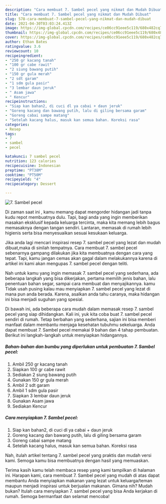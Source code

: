 ```yaml
---
description: "Cara membuat 7. Sambel pecel yang nikmat dan Mudah Dibuat"
title: "Cara membuat 7. Sambel pecel yang nikmat dan Mudah Dibuat"
slug: 578-cara-membuat-7-sambel-pecel-yang-nikmat-dan-mudah-dibuat
date: 2021-04-30T03:03:24.413Z
image: https://img-global.cpcdn.com/recipes/ce06cc91eee5c119/680x482cq70/7-sambel-pecel-foto-resep-utama.jpg
thumbnail: https://img-global.cpcdn.com/recipes/ce06cc91eee5c119/680x482cq70/7-sambel-pecel-foto-resep-utama.jpg
cover: https://img-global.cpcdn.com/recipes/ce06cc91eee5c119/680x482cq70/7-sambel-pecel-foto-resep-utama.jpg
author: Ethan Bates
ratingvalue: 3.6
reviewcount: 10
recipeingredient:
- "250 gr kacang tanah"
- "100 gr cabe rawit"
- "2 siung bawang putih"
- "150 gr gula merah"
- "2 sdt garam"
- "1 sdm gula pasir"
- "3 lembar daun jeruk"
- " Asam jawa"
- " Kencur"
recipeinstructions:
- "Siap kan bahan2, di cuci dl ya cabai + daun jeruk"
- "Goreng kacang dan bawang putih, lalu di giling bersama garam"
- "Goreng cabai sampe matang"
- "Setelah kacang halus, masuk kan semua bahan. Koreksi rasa"
categories:
- Resep
tags:
- 7
- sambel
- pecel

katakunci: 7 sambel pecel 
nutrition: 123 calories
recipecuisine: Indonesian
preptime: "PT38M"
cooktime: "PT50M"
recipeyield: "4"
recipecategory: Dessert

---
```



![7. Sambel pecel](https://img-global.cpcdn.com/recipes/ce06cc91eee5c119/680x482cq70/7-sambel-pecel-foto-resep-utama.jpg)

Di zaman  saat ini , kamu memang dapat mengorder hidangan jadi tanpa kudu repot membuatnya dulu. Tapi, bagi anda yang ingin memberikan masakan eksklusif kepada keluarga tercinta, maka kita memang lebih bagus memasaknya dengan tangan sendiri. Lantaran, memasak di rumah lebih higienis serta bisa menyesuaikan sesuai kesukaan keluarga.

Jika anda lagi mencari inspirasi resep 7. sambel pecel yang lezat dan mudah dibuat,maka di sinilah tempatnya. Cara membuat 7. sambel pecel  sebenarnya gampang dilakukan jika kita membuatnya dengan cara yang tepat. Tapi, kamu jangan cemas akan gagal dalam melakukannya 
karena di artikel ini kami akan mengupas 7. sambel pecel dengan teliti.  



Nah untuk kamu yang ingin memasak 7. sambel pecel yang sederhana, ada beberapa langkah yang bisa dikerjakan, pertama memilih jenis bahan, lalu penentuan bahan segar, sampai cara membuat dan menyajikannya. kamu Tidak usah pusing kalau mau menyiapkan 7. sambel pecel yang lezat di mana pun anda berada. Karena, asalkan anda  tahu caranya, maka hidangan ini bisa menjadi suguhan yang spesial.

Di bawah ini, ada beberapa cara mudah dalam memasak resep 7. sambel pecel yang siap dihidangkan. Kali ini, yuk kita coba buat 7. sambel pecel sendiri di rumah. Tetap berbahan yang sederhana, sajian ini bisa memberi manfaat dalam membantu menjaga kesehatan tubuhmu sekeluarga. Anda dapat membuat 7. Sambel pecel memakai 9 bahan dan 4 tahap pembuatan. Berikut ini langkah-langkah untuk menyiapkan hidangannya.

<!--inarticleads1-->

##### Bahan-bahan dan bumbu yang diperlukan untuk pembuatan 7. Sambel pecel:

1. Ambil 250 gr kacang tanah
1. Siapkan 100 gr cabe rawit
1. Sediakan 2 siung bawang putih
1. Gunakan 150 gr gula merah
1. Ambil 2 sdt garam
1. Ambil 1 sdm gula pasir
1. Siapkan 3 lembar daun jeruk
1. Gunakan  Asam jawa
1. Sediakan  Kencur




<!--inarticleads2-->

##### Cara menyiapkan 7. Sambel pecel:

1. Siap kan bahan2, di cuci dl ya cabai + daun jeruk
1. Goreng kacang dan bawang putih, lalu di giling bersama garam
1. Goreng cabai sampe matang
1. Setelah kacang halus, masuk kan semua bahan. Koreksi rasa




Nah, itulah artikel tentang  7. sambel pecel  yang praktis dan mudah versi kami. Semoga kamu bisa membuatnya dengan hasil yang memuaskan. 

Terima kasih kamu telah membaca resep yang kami tampilkan di halaman ini. Harapan kami, cara membuat  7. Sambel pecel yang mudah di atas dapat membantu Anda menyiapkan makanan yang lezat untuk keluarga/teman maupun menjadi inspirasi untuk berjualan makanan. Gimana nih? Mudah bukan? Itulah cara menyiapkan 7. sambel pecel yang bisa Anda kerjakan di rumah. Semoga bermanfaat dan selamat mencoba!

